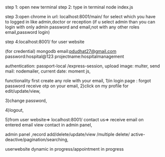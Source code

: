 step 1: open new terminal
step 2: type in terminal
node index.js

step 3:open chrome
in url: localhost:8001/main/
for select which you have to logged in like admin,doctor or reception
(if u select admin than you can login with only admin password and email,not with any other roles email,password login)

step 4:localhost:8001/
for user website

(for credential)
mongodb
email:pdudhat27@gmail.com
password:hospital@123
projectname:hospitalmanagement

authentication: passport-local /express-session,
upload image: multer,
send mail: nodemailer,
current date: moment js,

functionality
first create any role with your email,
1)in login page : forgot password
                receive otp on your email,
2)click on my profile for edit/update/view,

3)change password,

4)logout,

5)from user website=> localhost:8001/
contact us=> receive email on entered email
view contact in admin panel,

admin panel ,record add/delete/update/view /multiple delete/ active-deactive/pagination/searching,

userwebsite dynamic in progress/appointment in progress
                




